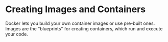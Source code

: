 # Creating Images and Containers

Docker lets you build your own container images or use pre-built
ones. Images are the "blueprints" for creating containers, which run and
execute your code.
